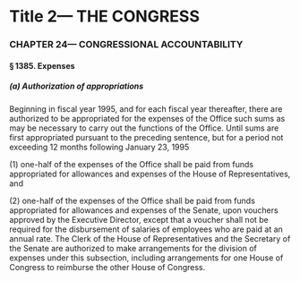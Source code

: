 
# Title 2— THE CONGRESS
### CHAPTER 24— CONGRESSIONAL ACCOUNTABILITY
#### § 1385. Expenses
##### (a) Authorization of appropriations

Beginning in fiscal year 1995, and for each fiscal year thereafter, there are authorized to be appropriated for the expenses of the Office such sums as may be necessary to carry out the functions of the Office. Until sums are first appropriated pursuant to the preceding sentence, but for a period not exceeding 12 months following January 23, 1995

(1) one-half of the expenses of the Office shall be paid from funds appropriated for allowances and expenses of the House of Representatives, and

(2) one-half of the expenses of the Office shall be paid from funds appropriated for allowances and expenses of the Senate, upon vouchers approved by the Executive Director, except that a voucher shall not be required for the disbursement of salaries of employees who are paid at an annual rate. The Clerk of the House of Representatives and the Secretary of the Senate are authorized to make arrangements for the division of expenses under this subsection, including arrangements for one House of Congress to reimburse the other House of Congress.
